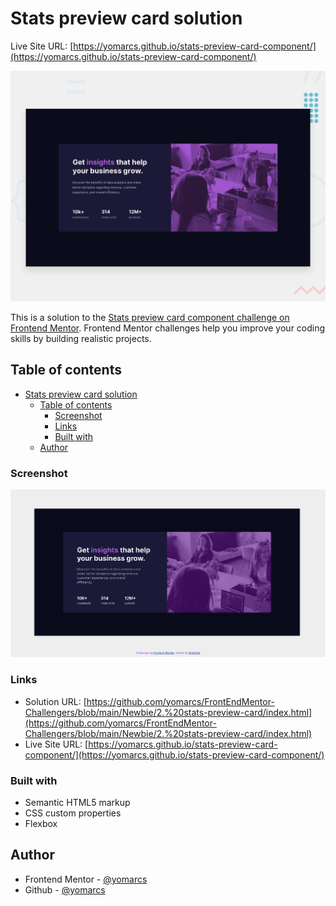 # Stats preview card solution

Live Site URL: [https://yomarcs.github.io/stats-preview-card-component/](https://yomarcs.github.io/stats-preview-card-component/)


![Design preview for the Order summary card coding challenge](./design/desktop-preview.jpg)

This is a solution to the [Stats preview card component challenge on Frontend Mentor](https://www.frontendmentor.io/challenges/stats-preview-card-component-8JqbgoU62). Frontend Mentor challenges help you improve your coding skills by building realistic projects. 

## Table of contents

- [Stats preview card solution](#stats-preview-card-solution)
  - [Table of contents](#table-of-contents)
    - [Screenshot](#screenshot)
    - [Links](#links)
    - [Built with](#built-with)
  - [Author](#author)

### Screenshot

![Stats preview card solution](./design/screenshot-solution.png)

### Links

- Solution URL: [https://github.com/yomarcs/FrontEndMentor-Challengers/blob/main/Newbie/2.%20stats-preview-card/index.html](https://github.com/yomarcs/FrontEndMentor-Challengers/blob/main/Newbie/2.%20stats-preview-card/index.html)
- Live Site URL: [https://yomarcs.github.io/stats-preview-card-component/](https://yomarcs.github.io/stats-preview-card-component/)

### Built with

- Semantic HTML5 markup
- CSS custom properties
- Flexbox

## Author

- Frontend Mentor - [@yomarcs](https://www.frontendmentor.io/profile/yomarcs)
- Github - [@yomarcs](https://github.com/yomarcs)


